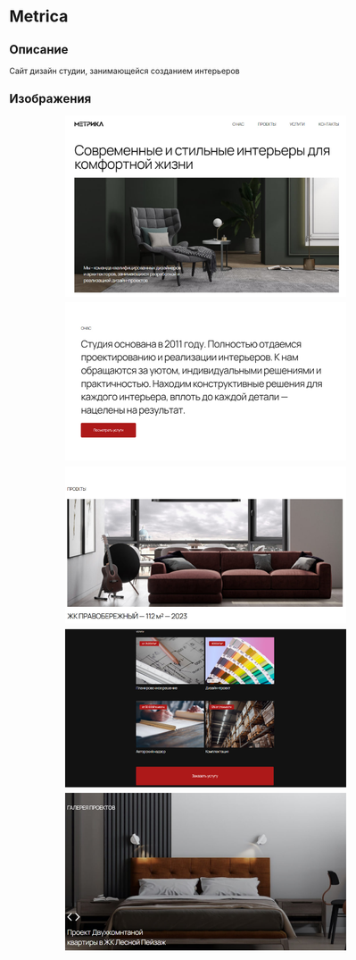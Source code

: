 # Metrica
## Описание
Сайт дизайн студии, занимающейся созданием интерьеров

## Изображения
<div class="container" style="display: flex; justify-content: center; flex-direction: column; width: 100%;">
    <img style="padding-left: 100px; margin-bottom: 10px;" src="/images/img1.png" width="650">
    <img style="padding-left: 100px; margin-bottom: 10px;" src="/images/img2.png" width="650">
    <img style="padding-left: 100px; margin-bottom: 10px;" src="/images/img3.png" width="650">
    <img style="padding-left: 100px; margin-bottom: 10px;" src="/images/img4.png" width="650">
    <img style="padding-left: 100px; margin-bottom: 10px;" src="/images/img5.png" width="650">
</div>